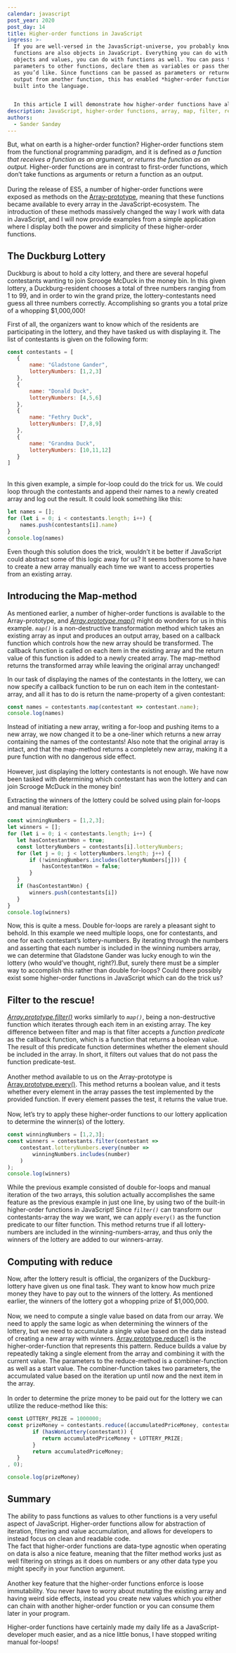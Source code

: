 ```yaml
---
calendar: javascript
post_year: 2020
post_day: 14
title: Higher-order functions in JavaScript
ingress: >-
  If you are well-versed in the JavasScript-universe, you probably know that
  functions are also objects in JavaScript. Everything you can do with regular
  objects and values, you can do with functions as well. You can pass them as
  parameters to other functions, declare them as variables or pass them around
  as you’d like. Since functions can be passed as parameters or returned as an
  output from another function, this has enabled *higher-order functions* to be
  built into the language.


  In this article I will demonstrate how higher-order functions have allowed me to write readable, maintainable and versatile code with fewer bugs, and how it coincidentally completely removed the need to write for-loops in my code!
description: JavaScript, higher-order functions, array, map, filter, reduce
authors:
  - Sander Sandøy
---
```

But, what on earth is a higher-order function? Higher-order functions stem from the functional programming paradigm, and it is defined as *a function that receives a function as an argument, or returns the function as an output.* Higher-order functions are in contrast to first-order functions, which don’t take functions as arguments or return a function as an output.\
\
During the release of ES5, a number of higher-order functions were exposed as methods on the [Array-prototype](https://developer.mozilla.org/tr/docs/Web/JavaScript/Reference/Global_Objects/Array/prototype), meaning that these functions became available to every array in the JavaScript-ecosystem. The introduction of these methods massively changed the way I work with data in JavaScript, and I will now provide examples from a simple application where I display both the power and simplicity of these higher-order functions.

## The Duckburg Lottery

Duckburg is about to hold a city lottery, and there are several hopeful contestants wanting to join Scrooge McDuck in the money bin. In this given lottery, a Duckburg-resident chooses a total of three numbers ranging from 1 to 99, and in order to win the grand prize, the lottery-contestants need guess all three numbers correctly. Accomplishing so grants you a total prize of a whopping $1,000,000!

First of all, the organizers want to know which of the residents are participating in the lottery, and they have tasked us with displaying it. The list of contestants is given on the following form:

```javascript
const contestants = [
   {
       name: "Gladstone Gander",
       lotteryNumbers: [1,2,3]
   },
   {
       name: "Donald Duck",
       lotteryNumbers: [4,5,6]
   },
   {
       name: "Fethry Duck",
       lotteryNumbers: [7,8,9]
   },
   {
       name: "Grandma Duck",
       lotteryNumbers: [10,11,12]
   }
]
```

\
In this given example, a simple for-loop could do the trick for us. We could loop through the contestants and append their names to a newly created array and log out the result. It could look something like this:

```javascript
let names = [];
for (let i = 0; i < contestants.length; i++) {
    names.push(contestants[i].name)
}
console.log(names)
```

Even though this solution does the trick, wouldn’t it be better if JavaScript could abstract some of this logic away for us? It seems bothersome to have to create a new array manually each time we want to access properties from an existing array.

## Introducing the Map-method

As mentioned earlier, a number of higher-order functions is available to the Array-prototype, and *[Array.prototype.map()](https://developer.mozilla.org/en-US/docs/Web/JavaScript/Reference/Global_Objects/Array/map)* might do wonders for us in this example. *`map()`* is a non-destructive transformation method which takes an existing array as input and produces an output array, based on a callback function which controls how the new array should be transformed. The callback function is called on each item in the existing array and the return value of this function is added to a newly created array. The map-method returns the transformed array while leaving the original array unchanged!

In our task of displaying the names of the contestants in the lottery, we can now specify a callback function to be run on each item in the contestant-array, and all it has to do is return the name-property of a given contestant:

```javascript
const names = contestants.map(contestant => contestant.name);
console.log(names)
```

Instead of initiating a new array, writing a for-loop and pushing items to a new array, we now changed it to be a one-liner which returns a new array containing the names of the contestants! Also note that the original array is intact, and that the map-method returns a completely new array, making it a pure function with no dangerous side effect.\
\
However, just displaying the lottery contestants is not enough. We have now been tasked with determining which contestant has won the lottery and can join Scrooge McDuck in the money bin!

Extracting the winners of the lottery could be solved using plain for-loops and manual iteration:

```javascript
const winningNumbers = [1,2,3];
let winners = [];
for (let i = 0; i < contestants.length; i++) {
   let hasContestantWon = true;
   const lotteryNumbers = contestants[i].lotteryNumbers;
   for (let j = 0; j < lotteryNumbers.length; j++) {
       if (!winningNumbers.includes(lotteryNumbers[j])) {
           hasContestantWon = false;
       }
   }
   if (hasContestantWon) {
       winners.push(contestants[i])
   }
}
console.log(winners)
```

Now, this is quite a mess. Double for-loops are rarely a pleasant sight to behold. In this example we need multiple loops, one for contestants, and one for each contestant’s lottery-numbers. By iterating through the numbers and asserting that each number is included in the winning numbers array, we can determine that Gladstone Gander was lucky enough to win the lottery (who would’ve thought, right?).But, surely there must be a simpler way to accomplish this rather than double for-loops? Could there possibly exist some higher-order functions in JavaScript which can do the trick us?

## Filter to the rescue!

*[Array.prototype.filter()](https://developer.mozilla.org/en-US/docs/Web/JavaScript/Reference/Global_Objects/Array/filter)* works similarly to *`map()`*, being a non-destructive function which iterates through each item in an existing array. The key difference between filter and map is that filter accepts a *function predicate* as the callback function, which is a function that returns a boolean value. The result of this predicate function determines whether the element should be included in the array. In short, it filters out values that do not pass the function predicate-test.\
\
Another method available to us on the Array-prototype is [Array.prototype.every()](https://developer.mozilla.org/en-US/docs/Web/JavaScript/Reference/Global_Objects/Array/every). This method returns a boolean value, and it tests whether every element in the array passes the test implemented by the provided function. If every element passes the test, it returns the value true.\
\
Now, let’s try to apply these higher-order functions to our lottery application to determine the winner(s) of the lottery.

```javascript
const winningNumbers = [1,2,3];
const winners = contestants.filter(contestant => 
    contestant.lotteryNumbers.every(number => 
        winningNumbers.includes(number)
    )
);
console.log(winners)
```

While the previous example consisted of double for-loops and manual iteration of the two arrays, this solution actually accomplishes the same feature as the previous example in just one line, by using two of the built-in higher-order functions in JavaScript! Since  *`filter()`* can transform our contestants-array the way we want, we can apply `every()` as the function predicate to our filter function. This method  returns true if all lottery-numbers are included in the winning-numbers-array, and thus only the winners of the lottery are added to our winners-array.

## Computing with reduce

Now, after the lottery result is official, the organizers of the Duckburg-lottery have given us one final task. They want to know how much prize money they have to pay out to the winners of the lottery. As mentioned earlier, the winners of the lottery got a whopping prize of $1,000,000.\
\
Now, we need to compute a single value based on data from our array. We need to apply the same logic as when determining the winners of the lottery, but we need to accumulate a single value based on the data instead of creating a new array with winners. [Array.prototype.reduce()](https://developer.mozilla.org/en-US/docs/Web/JavaScript/Reference/Global_Objects/Array/reduce) is the higher-order-function that represents this pattern. Reduce builds a value by repeatedly taking a single element from the array and combining it with the current value. The parameters to the reduce-method is a combiner-function as well as a start value. The combiner-function takes two parameters, the accumulated value based on the iteration up until now and the next item in the array.\
\
In order to determine the prize money to be paid out for the lottery we can utilize the reduce-method like this:

```javascript
const LOTTERY_PRIZE = 1000000;
const prizeMoney = contestants.reduce((accumulatedPriceMoney, contestant) => {
        if (hasWonLottery(contestant)) {
           return accumulatedPriceMoney + LOTTERY_PRIZE;
        } 
        return accumulatedPriceMoney;
   }
, 0);

console.log(prizeMoney)
```

## Summary

The ability to pass functions as values to other functions is a very useful aspect of JavaScript. Higher-order functions allow for abstraction of iteration, filtering and value accumulation, and allows for developers to instead focus on clean and readable code.\
The fact that higher-order functions are data-type agnostic when operating on data is also a nice feature, meaning that the filter method works just as well filtering on strings as it does on numbers or any other data type you might specify in your function argument.\
\
Another key feature that the higher-order functions enforce is loose immutability. You never have to worry about mutating the existing array and having weird side effects, instead you create new values which you either can chain with another higher-order function or you can consume them later in your program.

Higher-order functions have certainly made my daily life as a JavaScript-developer much easier, and as a nice little bonus, I have stopped writing manual for-loops!